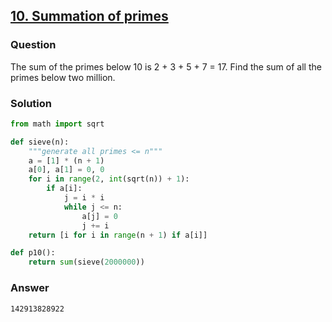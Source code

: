 ## **[10. Summation of primes](https://projecteuler.net/problem=10)**

### Question
The sum of the primes below 10 is 2 + 3 + 5 + 7 = 17.
Find the sum of all the primes below two million.


### Solution

```python
from math import sqrt

def sieve(n):
    """generate all primes <= n"""
    a = [1] * (n + 1)
    a[0], a[1] = 0, 0
    for i in range(2, int(sqrt(n)) + 1):
        if a[i]:
            j = i * i
            while j <= n:
                a[j] = 0
                j += i
    return [i for i in range(n + 1) if a[i]]

def p10():
    return sum(sieve(2000000))
```

### Answer 
`142913828922`
